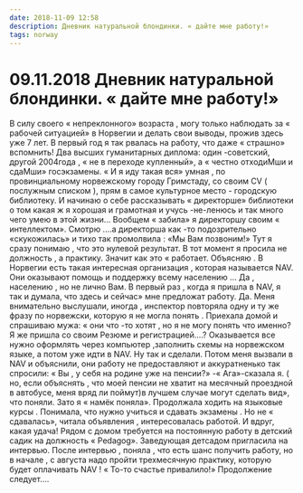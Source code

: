 ```yaml
---
date: 2018-11-09 12:58
description: Дневник натуральной блондинки. « дайте мне работу!»
tags: norway
---
```

# 09.11.2018 Дневник натуральной блондинки. « дайте мне работу!»

В силу своего « непреклонного» возраста , могу только наблюдать за « рабочей ситуацией» в Норвегии и делать свои выводы, прожив здесь уже 7 лет. В первый год  я так рвалась на работу, что даже « страшно» вспомнить!  Два высших гуманитарных диплома: один -советский, другой 2004года , « не в переходе купленный», а « честно отходиМши и сдаМши» госэкзамены.  « И я иду такая вся» умная , по провинциальному норвежскому городу Гримстаду, со своим CV ( послужным списком ), прям в самое культурное место - городскую библиотеку.  И начинаю о себе рассказывать « директорше» библиотеки  о том какая ж я хорошая и грамотная и учусь -не-ленюсь и так много чего умею в этой  жизни... Вообщем « забила» я директоршу своим « интеллектом».  Смотрю ....а директорша как -то подозрительно «скукожилась» и тихо так промолвила : «Мы Вам позвоним!»    Тут я сразу понимаю , что это нулевой результат.  В тот момент я просила не должность , а практику. Значит как это « работает. Объясняю . В Норвегии есть такая интересная организация , которая называется NAV.  Они оказывают помощь и поддержку всему населению ... Да , населению , но не лично Вам. В первый раз , когда я пришла в NAV, я так и думала, что здесь и сейчас» мне предложат работу. Да. Меня внимательно выслушали, иногда , инспектор повторяла одну и ту же фразу по норвежски, которую я не могла понять . Приехала домой и спрашиваю мужа: « они что -то хотят , но я не могу понять что именно? Я же пришла со своим Резюме и регистрацией....? Оказывается все нужно оформлять через компьютер ,заполнить схемы на норвежском языке, а потом уже идти в NAV.  Ну так и сделали. Потом меня вызвали в NAV и объяснили, они работу не предоставляют  и аккуратненько так спросили: « Вы , у себя на родине уже на пенсии?» -« Ага»-сказала я. ( но, если объяснять , что моей пенсии не хватит на месячный проездной в автобусе, меня вряд ли поймут)в лучшем случае могут сделать вид», что поняли.  Зато я « намёк поняла». Продолжала ходить на языковые курсы . Понимала, что нужно учиться и сдавать экзамены . Но не « сдавалась», читала объявления ,  интересовалась работой.   И вдруг, какая удача! Рядом с домом требуется на постоянную работу в детский садик  на должность « Pedagog». Заведующая  детсадом пригласила на интервью. После интервью , поняла , что есть шанс получить работу, но в начале , с августа надо пройти  трехмесячную практику, которую будет оплачивать NAV !  « То-то счастье привалило!»      Продолжение  следует....
